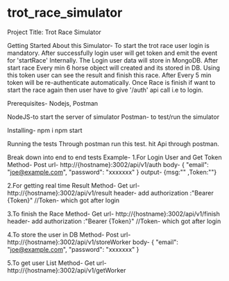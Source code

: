 # trot_race_simulator

Project Title: Trot Race Simulator

Getting Started
About this Simulator-
To start the trot race user login is mandatory.
After successfully login user will get token and emit the event for 'startRace' Internally.
The Login user data will store in MongoDB.
After start race Every min 6 horse object will created and its stored in DB.
Using this token user can see the result and finish this race.
After Every 5 min token will be re-authenticate automatically. 
Once Race is finish if want to start the race again then user have to give '/auth' api call i.e to login.


Prerequisites-
Nodejs, Postman

NodeJS-to start the server of simulator
Postman- to test/run the simulator

Installing-
npm i
npm start

Running the tests
Through postman run this test.
hit Api through postman.

Break down into end to end tests
Example-
1.For Login User and Get Token
Method- Post
url- http://{hostname}:3002/api/v1/auth
body- {
"email": "joe@example.com", "password": "xxxxxxx"
}
output-
{msg:"" ,Token:""}

2.For getting real time Result
Method- Get
url- http://{hostname}:3002/api/v1/result
header- add authorization :"Bearer {Token}" //Token- which got after login

3.To finish the Race
Method- Get
url- http://{hostname}:3002/api/v1/finish
header- add authorization :"Bearer {Token}" //Token- which got after login

4.To store the user in DB
Method- Post
url- http://{hostname}:3002/api/v1/storeWorker
body- {
"email": "joe@example.com", "password": "xxxxxxx"
}

5.To get user List
Method- Get
url- http://{hostname}:3002/api/v1/getWorker
